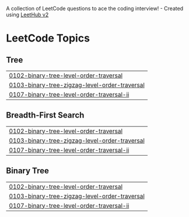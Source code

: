 A collection of LeetCode questions to ace the coding interview! - Created using [LeetHub v2](https://github.com/arunbhardwaj/LeetHub-2.0)
<!---LeetCode Topics Start-->
# LeetCode Topics
## Tree
|  |
| ------- |
| [0102-binary-tree-level-order-traversal](https://github.com/PRASHANT98178/HWI-prep/tree/master/0102-binary-tree-level-order-traversal) |
| [0103-binary-tree-zigzag-level-order-traversal](https://github.com/PRASHANT98178/HWI-prep/tree/master/0103-binary-tree-zigzag-level-order-traversal) |
| [0107-binary-tree-level-order-traversal-ii](https://github.com/PRASHANT98178/HWI-prep/tree/master/0107-binary-tree-level-order-traversal-ii) |
## Breadth-First Search
|  |
| ------- |
| [0102-binary-tree-level-order-traversal](https://github.com/PRASHANT98178/HWI-prep/tree/master/0102-binary-tree-level-order-traversal) |
| [0103-binary-tree-zigzag-level-order-traversal](https://github.com/PRASHANT98178/HWI-prep/tree/master/0103-binary-tree-zigzag-level-order-traversal) |
| [0107-binary-tree-level-order-traversal-ii](https://github.com/PRASHANT98178/HWI-prep/tree/master/0107-binary-tree-level-order-traversal-ii) |
## Binary Tree
|  |
| ------- |
| [0102-binary-tree-level-order-traversal](https://github.com/PRASHANT98178/HWI-prep/tree/master/0102-binary-tree-level-order-traversal) |
| [0103-binary-tree-zigzag-level-order-traversal](https://github.com/PRASHANT98178/HWI-prep/tree/master/0103-binary-tree-zigzag-level-order-traversal) |
| [0107-binary-tree-level-order-traversal-ii](https://github.com/PRASHANT98178/HWI-prep/tree/master/0107-binary-tree-level-order-traversal-ii) |
<!---LeetCode Topics End-->
